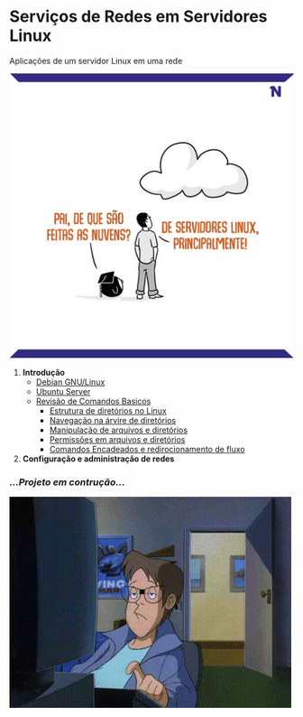 # Serviços de Redes em Servidores Linux

Aplicações de um servidor Linux em uma rede

![](Itens/Imagens/nuvensdeservidoreslinux.jpg)

1. **Introdução**  
   - [Debian GNU/Linux](Itens/EmConstrução.md)
   - [Ubuntu Server](Itens/EmConstrução.md)
   - [Revisão de Comandos Basicos](Itens/EmConstrução.md)
      - [Estrutura de diretórios no Linux](Itens/EmConstrução.md)
      - [Navegação na árvire de diretórios](Itens/EmConstrução.md)
      - [Manipulação de arquivos e diretórios](Itens/EmConstrução.md)
      - [Permissões em arquivos e diretórios](Itens/EmConstrução.md)
      - [Comandos Encadeados e redirocionamento de fluxo](Itens/EmConstrução.md)	 
 1. **Configuração e administração de redes**
 
### _...Projeto em contrução..._
![](Itens/Imagens/Construcao.gif)
